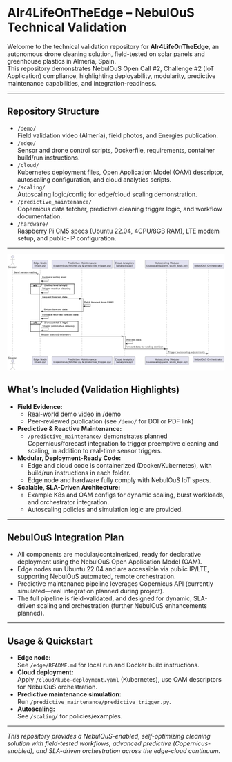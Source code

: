 # AIr4LifeOnTheEdge – NebulOuS Technical Validation

Welcome to the technical validation repository for **AIr4LifeOnTheEdge**, an autonomous drone cleaning solution, field-tested on solar panels and greenhouse plastics in Almería, Spain.  
This repository demonstrates NebulOuS Open Call #2, Challenge #2 (IoT Application) compliance, highlighting deployability, modularity, predictive maintenance capabilities, and integration-readiness.

---

## Repository Structure

- `/demo/`  
  Field validation video (Almería), field photos, and Energies publication.
- `/edge/`  
  Sensor and drone control scripts, Dockerfile, requirements, container build/run instructions.
- `/cloud/`  
  Kubernetes deployment files, Open Application Model (OAM) descriptor, autoscaling configuration, and cloud analytics scripts.
- `/scaling/`  
  Autoscaling logic/config for edge/cloud scaling demonstration.
- `/predictive_maintenance/`  
  Copernicus data fetcher, predictive cleaning trigger logic, and workflow documentation.
- `/hardware/`  
  Raspberry Pi CM5 specs (Ubuntu 22.04, 4CPU/8GB RAM), LTE modem setup, and public-IP configuration.

---

![Sequence Diagram](./images/sequence.png)


## What’s Included (Validation Highlights)

- **Field Evidence:**  
  - Real-world demo video in /demo  
  - Peer-reviewed publication (see `/demo/` for DOI or PDF link)
- **Predictive & Reactive Maintenance:**  
  - `/predictive_maintenance/` demonstrates planned Copernicus/forecast integration to trigger preemptive cleaning and scaling, in addition to real-time sensor triggers.
- **Modular, Deployment-Ready Code:**  
  - Edge and cloud code is containerized (Docker/Kubernetes), with build/run instructions in each folder.
  - Edge node and hardware fully comply with NebulOuS IoT specs.
- **Scalable, SLA-Driven Architecture:**  
  - Example K8s and OAM configs for dynamic scaling, burst workloads, and orchestrator integration.
  - Autoscaling policies and simulation logic are provided.

---

## NebulOuS Integration Plan

- All components are modular/containerized, ready for declarative deployment using the NebulOuS Open Application Model (OAM).
- Edge nodes run Ubuntu 22.04 and are accessible via public IP/LTE, supporting NebulOuS automated, remote orchestration.
- Predictive maintenance pipeline leverages Copernicus API (currently simulated—real integration planned during project).
- The full pipeline is field-validated, and designed for dynamic, SLA-driven scaling and orchestration (further NebulOuS enhancements planned).

---

## Usage & Quickstart

- **Edge node:**  
  See `/edge/README.md` for local run and Docker build instructions.
- **Cloud deployment:**  
  Apply `/cloud/kube-deployment.yaml` (Kubernetes), use OAM descriptors for NebulOuS orchestration.
- **Predictive maintenance simulation:**  
  Run `/predictive_maintenance/predictive_trigger.py`.
- **Autoscaling:**  
  See `/scaling/` for policies/examples.

---

*This repository provides a NebulOuS-enabled, self-optimizing cleaning solution with field-tested workflows, advanced predictive (Copernicus-enabled), and SLA-driven orchestration across the edge-cloud continuum.*


